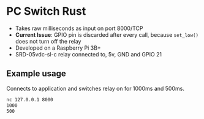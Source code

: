 # PC Switch Rust
- Takes raw milliseconds as input on port 8000/TCP
- **Current Issue**: GPIO pin is discarded after every call, because `set_low()` does not turn off the relay
- Developed on a Raspberry Pi 3B+
- SRD-05vdc-sl-c relay connected to, 5v, GND and GPIO 21

## Example usage
Connects to application and switches relay on for 1000ms and 500ms.
``` bash
nc 127.0.0.1 8000
1000
500
```
